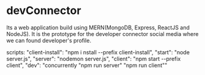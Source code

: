 # devConnector
Its a web application build using MERN(MongoDB, Express, ReactJS and NodeJS). It is the prototype for the developer connector social media where we can found developer's profile. 

scripts:
    "client-install": "npm i nstall --prefix client-install",
    "start": "node server.js",
    "server": "nodemon server.js",
    "client": "npm start --prefix client",
    "dev": "concurrently \"npm run server\" \"npm run client\""
